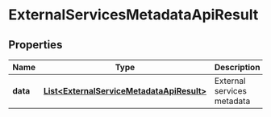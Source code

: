 

# ExternalServicesMetadataApiResult


## Properties

| Name | Type | Description | Notes |
|------------ | ------------- | ------------- | -------------|
|**data** | [**List&lt;ExternalServiceMetadataApiResult&gt;**](ExternalServiceMetadataApiResult.md) | External services metadata |  |



